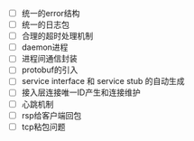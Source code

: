
- [ ] 统一的error结构
- [ ] 统一的日志包
- [ ] 合理的超时处理机制
- [ ] daemon进程
- [ ] 进程间通信封装
- [ ] protobuf的引入
- [ ] service interface 和 service stub 的自动生成
- [ ] 接入层连接唯一ID产生和连接维护
- [ ] 心跳机制
- [ ] rsp给客户端回包
- [ ] tcp粘包问题

